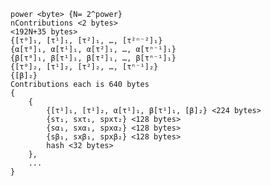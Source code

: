     power <byte> {N= 2^power}
    nContributions <2 bytes>
    <192N+35 bytes>
    {[τ⁰]₁, [τ¹]₁, [τ²]₁, …, [τ²ⁿ⁻²]₁}
    {α[τ⁰]₁, α[τ¹]₁, α[τ²]₁, …, α[τⁿ⁻¹]₁}
    {β[τ⁰]₁, β[τ¹]₁, β[τ²]₁, …, β[τⁿ⁻¹]₁}
    {[τ⁰]₂, [τ¹]₂, [τ²]₂, …, [τⁿ⁻¹]₂}
    {[β]₂}
    Contributions each is 640 bytes
    {
        {
            {[τ¹]₁, [τ¹]₂, α[τ¹]₁, β[τ¹]₁, [β]₂} <224 bytes>
            {sτ₁, sxτ₁, spxτ₂} <128 bytes>
            {sα₁, sxα₁, spxα₂} <128 bytes>
            {sβ₁, sxβ₁, spxβ₂} <128 bytes>
            hash <32 bytes>
        },
        ...
    }